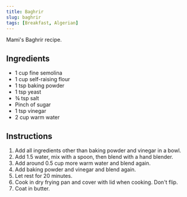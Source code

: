 ```yaml
---
title: Baghrir
slug: baghrir
tags: [Breakfast, Algerian]
---
```


Mami's Baghrir recipe.

## Ingredients

- 1 cup fine semolina
- 1 cup self-raising flour
- 1 tsp baking powder
- 1 tsp yeast
- ¾ tsp salt
- Pinch of sugar
- 1 tsp vinegar
- 2 cup warm water

## Instructions

1. Add all ingredients other than baking powder and vinegar in a bowl.
2. Add 1.5 water, mix with a spoon, then blend with a hand blender.
3. Add around 0.5 cup more warm water and blend again.
4. Add baking powder and vinegar and blend again.
5. Let rest for 20 minutes.
6. Cook in dry frying pan and cover with lid when cooking. Don't flip.
7. Coat in butter.
